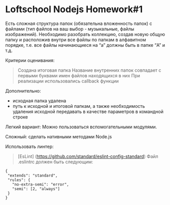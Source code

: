 # Loftschool Nodejs Homework#1

Есть сложная структура папок (обязательна вложенность папок) с файлами (тип файлов на ваш выбор - музыкальные, файлы изображений). Необходимо разобрать коллекцию, создав новую общую папку и расположив внутри все файлы по папкам в алфавитном порядке, т.е. все файлы начинающиеся на “a” должны быть в папке “A” и т.д. 

Критерии оценивания:
>Создана итоговая папка
Название внутренних папок совпадает с первыми буквами имен файлов находящихся в них
При реализации использовались callback функции

Дополнительно: 
- исходная папка удалена
- путь к исходной и итоговой папкам, а также необходимость удаления исходной передавать в качестве параметров в командной строке


Легкий вариант: Можно пользоваться вспомогательными модулями.

Сложный: сделать нативными методами Node.js



Использовать линтер:
>[EsLint] (https://github.com/standard/eslint-config-standard)
Файл .eslintrc должен быть следующим:

```
{
 "extends": "standard",
 "rules": {
   "no-extra-semi": "error",
   "semi": [2, "always"]
 }
}
```
